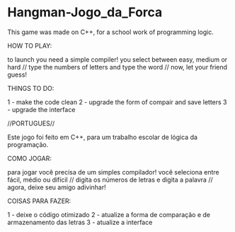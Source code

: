 # Hangman-Jogo_da_Forca

This game was made on C++, for a school work of programming logic.

HOW TO PLAY: 

to launch you need a simple compiler! 
you select between easy, medium or hard // type the numbers of letters and type the word // now, let your friend guess!

THINGS TO DO: 

1 - make the code clean 
2 - upgrade the form of compair and save letters
3 - upgrade the interface

//PORTUGUES//

Este jogo foi feito em C++, para um trabalho escolar de lógica da programação.

COMO JOGAR:

para jogar você precisa de um simples compilador!
você seleciona entre fácil, médio ou difícil // digita os números de letras e digita a palavra // agora, deixe seu amigo adivinhar!

COISAS PARA FAZER:

1 - deixe o código otimizado
2 - atualize a forma de comparação e de armazenamento das letras
3 - atualize a interface
